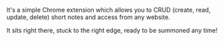 It's a simple Chrome extension which allows you to CRUD (create, read, update, delete) short notes and access from any website. 

It sits right there, stuck to the right edge, ready to be summoned any time!
